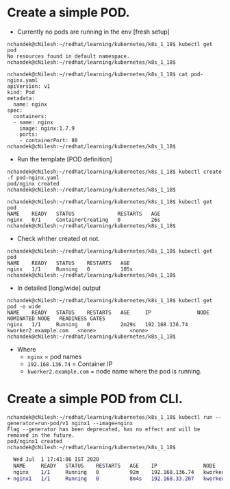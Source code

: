 # Create a simple POD.

* Currently no pods are running in the env [fresh setup]

```
nchandek@cNilesh:~/redhat/learning/kubernetes/k8s_1_18$ kubectl get pod
No resources found in default namespace.
nchandek@cNilesh:~/redhat/learning/kubernetes/k8s_1_18$
```

```
nchandek@cNilesh:~/redhat/learning/kubernetes/k8s_1_18$ cat pod-nginx.yaml
apiVersion: v1
kind: Pod
metadata:
  name: nginx
spec:
  containers:
  - name: nginx
    image: nginx:1.7.9
    ports:
    - containerPort: 80
nchandek@cNilesh:~/redhat/learning/kubernetes/k8s_1_18$
```

* Run the template [POD definition]

```
nchandek@cNilesh:~/redhat/learning/kubernetes/k8s_1_18$ kubectl create -f pod-nginx.yaml
pod/nginx created
nchandek@cNilesh:~/redhat/learning/kubernetes/k8s_1_18$
```

```
nchandek@cNilesh:~/redhat/learning/kubernetes/k8s_1_18$ kubectl get pod
NAME    READY   STATUS              RESTARTS   AGE
nginx   0/1     ContainerCreating   0          26s
nchandek@cNilesh:~/redhat/learning/kubernetes/k8s_1_18$
```
* Check whther created ot not.

```
nchandek@cNilesh:~/redhat/learning/kubernetes/k8s_1_18$ kubectl get pod
NAME    READY   STATUS    RESTARTS   AGE
nginx   1/1     Running   0          105s
nchandek@cNilesh:~/redhat/learning/kubernetes/k8s_1_18$
```

* In detailed [long/wide] output

```
nchandek@cNilesh:~/redhat/learning/kubernetes/k8s_1_18$ kubectl get pod -o wide
NAME    READY   STATUS    RESTARTS   AGE     IP               NODE                   NOMINATED NODE   READINESS GATES
nginx   1/1     Running   0          2m29s   192.168.136.74   kworker2.example.com   <none>           <none>
nchandek@cNilesh:~/redhat/learning/kubernetes/k8s_1_18$
```
* Where  
  * `nginx` = pod names
  * `192.168.136.74` = Container IP
  * `kworker2.example.com`    = node name where the pod is running.

# Create a simple POD from CLI.

```
nchandek@cNilesh:~/redhat/learning/kubernetes/k8s_1_18$ kubectl run --generator=run-pod/v1 nginx1 --image=nginx
Flag --generator has been deprecated, has no effect and will be removed in the future.
pod/nginx1 created
nchandek@cNilesh:~/redhat/learning/kubernetes/k8s_1_18$
```

```diff
  Wed Jul  1 17:41:06 IST 2020
  NAME     READY   STATUS    RESTARTS   AGE    IP               NODE                   NOMINATED NODE   READINESS GATES
  nginx    1/1     Running   0          92m    192.168.136.74   kworker2.example.com   <none>           <none>
+ nginx1   1/1     Running   0          8m4s   192.168.33.207   kworker1.example.com   <none>           <none>
```
